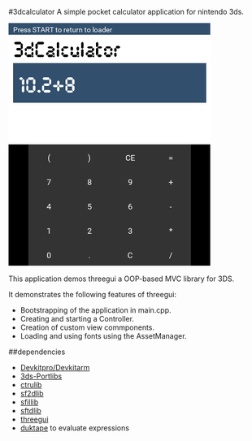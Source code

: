 #3dcalculator
A simple pocket calculator application for nintendo 3ds.

![alt tag](https://raw.githubusercontent.com/uschmann/3dcalculator/master/screenshot.png)

This application demos threegui a OOP-based MVC library for 3DS.

It demonstrates the following features of threegui:

* Bootstrapping of the application in main.cpp.
* Creating and starting a Controller.
* Creation of custom view commponents.
* Loading and using fonts using the AssetManager.

##dependencies
* [Devkitpro/Devkitarm](http://devkitpro.org)
* [3ds-Portlibs](http://sourceforge.net/projects/devkitpro/files/portlibs/)
* [ctrulib](https://github.com/smealum/ctrulib)
* [sf2dlib](https://github.com/xerpi/sf2dlib)
* [sfillib](https://github.com/xerpi/sfillib)
* [sftdlib](https://github.com/xerpi/sftdlib)
* [threegui](https://github.com/uschmann/three)
* [duktape](https://github.com/svaarala/duktape) to evaluate expressions